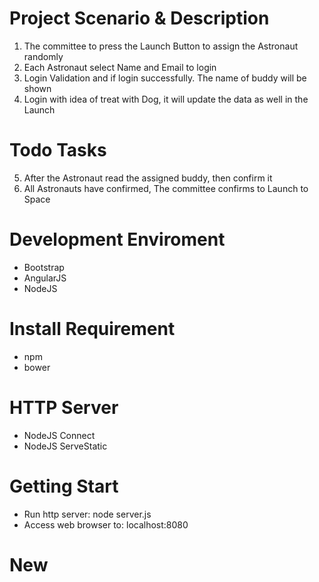 # Project Scenario & Description
1.  The committee to press the Launch Button to assign the Astronaut randomly
2.  Each Astronaut select Name and Email to login
3.  Login Validation and if login successfully. The name of buddy will be shown
4.  Login with idea of treat with Dog, it will update the data as well in the Launch

# Todo Tasks
5.  After the Astronaut read the assigned buddy, then confirm it
6.  All Astronauts have confirmed, The committee confirms to Launch to Space

# Development Enviroment
-	Bootstrap
-	AngularJS
-   NodeJS

# Install Requirement
-	npm
-   bower

# HTTP Server
-	NodeJS Connect
-	NodeJS ServeStatic

# Getting Start
-	Run http server: node server.js
-	Access web browser to: localhost:8080

# New
